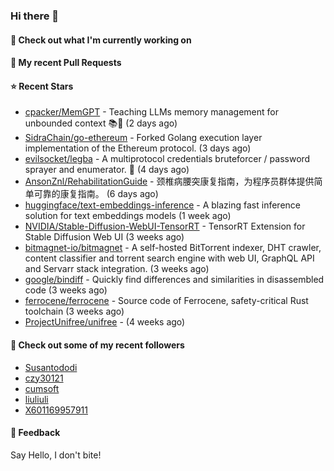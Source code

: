 ### Hi there 👋

#### 👷 Check out what I'm currently working on

#### 🔨 My recent Pull Requests


#### ⭐ Recent Stars

- [cpacker/MemGPT](https://github.com/cpacker/MemGPT) - Teaching LLMs memory management for unbounded context 📚🦙 (2 days ago)
- [SidraChain/go-ethereum](https://github.com/SidraChain/go-ethereum) - Forked Golang execution layer implementation of the Ethereum protocol. (3 days ago)
- [evilsocket/legba](https://github.com/evilsocket/legba) - A multiprotocol credentials bruteforcer / password sprayer and enumerator.  🥷 (4 days ago)
- [AnsonZnl/RehabilitationGuide](https://github.com/AnsonZnl/RehabilitationGuide) - 颈椎病腰突康复指南，为程序员群体提供简单可靠的康复指南。 (6 days ago)
- [huggingface/text-embeddings-inference](https://github.com/huggingface/text-embeddings-inference) - A blazing fast inference solution for text embeddings models (1 week ago)
- [NVIDIA/Stable-Diffusion-WebUI-TensorRT](https://github.com/NVIDIA/Stable-Diffusion-WebUI-TensorRT) - TensorRT Extension for Stable Diffusion Web UI (3 weeks ago)
- [bitmagnet-io/bitmagnet](https://github.com/bitmagnet-io/bitmagnet) - A self-hosted BitTorrent indexer, DHT crawler, content classifier and torrent search engine with web UI, GraphQL API and Servarr stack integration. (3 weeks ago)
- [google/bindiff](https://github.com/google/bindiff) - Quickly find differences and similarities in disassembled code (3 weeks ago)
- [ferrocene/ferrocene](https://github.com/ferrocene/ferrocene) - Source code of Ferrocene, safety-critical Rust toolchain (3 weeks ago)
- [ProjectUnifree/unifree](https://github.com/ProjectUnifree/unifree) -  (4 weeks ago)

#### 👯 Check out some of my recent followers

- [Susantododi](https://github.com/Susantododi)
- [czy30121](https://github.com/czy30121)
- [cumsoft](https://github.com/cumsoft)
- [liuliuli](https://github.com/liuliuli)
- [X601169957911](https://github.com/X601169957911)

#### 💬 Feedback

Say Hello, I don't bite!